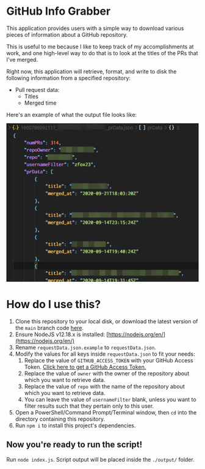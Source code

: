 # GitHub Info Grabber
This application provides users with a simple way to download various pieces of information about a GitHub repository.

This is useful to me because I like to keep track of my accomplishments at work, and one high-level way to do that is to look at the titles of the PRs that I've merged.

Right now, this application will retrieve, format, and write to disk the following information from a specified repository:
- Pull request data:
    - Titles
    - Merged time

Here's an example of what the output file looks like:

![Example Output File](./exampleOutput.png)

# How do I use this?
1. Clone this repository to your local disk, or download the latest version of the `main` branch code [here](https://github.com/zfox23/githubInfoGrabber/archive/main.zip).
2. Ensure NodeJS v12.18.x is installed: [https://nodejs.org/en/](https://nodejs.org/en/)
3. Rename `requestData.json.example` to `requestData.json`.
4. Modify the values for all keys inside `requestData.json` to fit your needs:
    1. Replace the value of `GITHUB_ACCESS_TOKEN` with your GitHub Access Token. [Click here to get a GitHub Access Token.](https://github.com/settings/tokens/new?scopes=repo)
    2. Replace the value of `owner` with the owner of the repository about which you want to retrieve data.
    3. Replace the value of `repo` with the name of the repository about which you want to retrieve data.
    4. You can leave the value of `usernameFilter` blank, unless you want to filter results such that they pertain only to this user.
5. Open a PowerShell/Command Prompt/Terminal window, then `cd` into the directory containing this repository.
6. Run `npm i` to install this project's dependencies.

## Now you're ready to run the script!
Run `node index.js`. Script output will be placed inside the `./output/` folder.